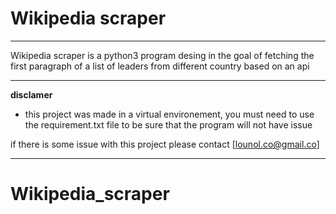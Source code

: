 # Wikipedia scraper
___
Wikipedia scraper is a python3 program desing in the goal of fetching the first paragraph of a list of leaders from different country based on an api

---
__disclamer__

- this project was made in a virtual environement, you must need to use the requirement.txt file to be sure that the program will not have issue

if there is some issue with this project please contact [lounol.co@gmail.co]

---
# Wikipedia_scraper
